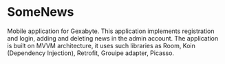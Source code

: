 # SomeNews

Mobile application for Gexabyte.
This application implements registration and login, adding and deleting news in the admin account.
The application is built on MVVM architecture, it uses such libraries as Room,
Koin (Dependency Injection), Retrofit, Grouipe adapter, Picasso.
